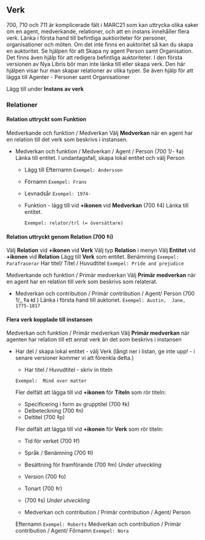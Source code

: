 ## Verk

700, 710 och 711 är komplicerade fält i MARC21 som kan uttrycka olika saker om en agent, medverkande, relationer, och att en instans innehåller flera verk.
Länka i första hand till befintliga auktioriteter för personer, organisationer och möten. Om det inte finns en auktoritet så kan du skapa en auktoritet. Se hjälpen för att Skapa ny agent Person samt Organisation. Det finns även hjälp för att redigera befintliga auktoriteter.
I den första versionen av Nya Libris bör man inte länka till eller skapa verk.
Den här hjälpen visar hur man skapar relationer av olika typer. Se även hjälp för att lägga till Agenter - Personer samt Organisationer

Lägg till under **Instans av verk**

### Relationer
#### Relation uttryckt som **Funktion**
Medverkande och funktion / Medverkan
Välj **Medverkan** när en agent har en relation till det verk som beskrivs i instansen.
* Medverkan och funktion / Medverkan / Agent / Person (700 1/- ‡a)
    Länka till entitet.
    I undantagsfall, skapa lokal entitet och välj Person
   * Lägg till Efternamn
   ```Exempel: Andersson```
  
   * Förnamn
   ```Exempel: Frans```
   
   * Levnadsår
    ```Exempel: 1974-```

  * Funktion - lägg till vid **+ikonen** vid **Medverkan** (700 ‡4)
    Länka till entitet.
    
    ```Exempel: relator/trl (= översättare)```
    
#### Relation uttryckt genom **Relation** (700 ‡i)
Välj **Relation** vid **+ikonen** vid **Verk**
Välj typ **Relation** i menyn
Välj **Entitet** vid **+ikonen** vid **Relation**
Lägg till **Verk** som entitet.
Benämning 
  ```Exempel: Parafraserar```
 Har titel/ Titel / Huvudtitel
  ```Exempel: Pride and prejudice```
 
Medverkande och funktion / Primär medverkan
Välj **Primär medverkan** när en agent har en relation till verk som beskrivs som relaterat.
 * Medverkan och contribution / Primär contribution / Agent/ Person (700 1/_ ‡a  ǂd )
 Länka i första hand till auktoriet.
 ```Exempel: Austin,  Jane, 1775-1817```




#### Flera verk kopplade till instansen
 Medverkan och funktion / Primär medverkan
Välj **Primär medverkan** när agenten har relation till ett annat verk än det som beskrivs i instansen

* Har del / skapa lokal entitet - välj Verk (långt ner i listan, ge inte upp! - i senare versioner kommer vi att förenkla detta.)
  * Har titel / Huvudtitel  - skriv in titeln
  
  ```Exempel:  Mind over matter```
  
  Fler delfält att lägga till vid **+ikonen** för **Titeln** som rör titeln:
  * Specificering i form av grupptitel (700 ‡k)
  * Delbeteckning (700 ‡n)
  * Deltitel (700 ‡p)
  
  Fler delfält att lägga till vid **+ikonen** för **Verk** som rör titeln:
    * Tid för verket (700 ‡f)
    * Språk  / Benämning (700 ‡l)
    * Besättning för framförande (700 ‡m) *Under utveckling*
    * Version (700 ‡o)
    * Tonart (700 ‡r)
    * (700 ‡s) *Under utveckling*
    

  
  * Medverkan och contribution / Primär contribution / Agent/ Person
  
  Efternamn
  ```Exempel: Roberts```
   Medverkan och contribution / Primär contribution / Agent/ Förnamn
   ```Exempel: Nora```
   
  
